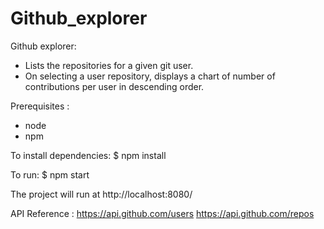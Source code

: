 # Github_explorer
Github explorer:
- Lists the repositories for a given git user.
- On selecting a user repository, displays a chart of number of contributions per user in descending order.

Prerequisites : 
- node 
- npm

To install dependencies:
$ npm install

To run:
$ npm start

The project will run at http://localhost:8080/

API Reference :
https://api.github.com/users
https://api.github.com/repos
